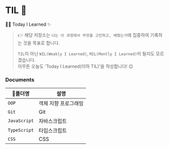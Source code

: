 # TIL 🔨
🧗‍♀️ Today I Learned ✨

> :point_right: 해당 저장소는 `나는 이 과정에서 무엇을 고민하고, 배웠는가`에 집중하여 기록하는 것을 목표로 합니다.   
> 
> `TIL`이 아닌 `WIL(Weakly I Learned)`, `MIL(Montly I Learned)`이 될지도 모르겠습니다.  
> 아무튼 오늘도 'Today I Learned(이하 TIL)'을 작성합니다! :wink:

### Documents
|:file_folder:폴더명|설명|  
|---|----|
|`OOP`|객체 지향 프로그래밍|
|`Git`|Git|
|`JavaScript`|자바스크립트|
|`TypeScript`|타입스크립트|
|`CSS`|CSS|
